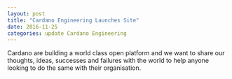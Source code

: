 ```yaml
---
layout: post
title: "Cardano Engineering Launches Site"
date: 2016-11-25
categories: update Cardano Engineering
---
```


Cardano are building a world class open platform and we want to share our thoughts, ideas, successes and failures with the world to help anyone looking to do the same with their organisation.